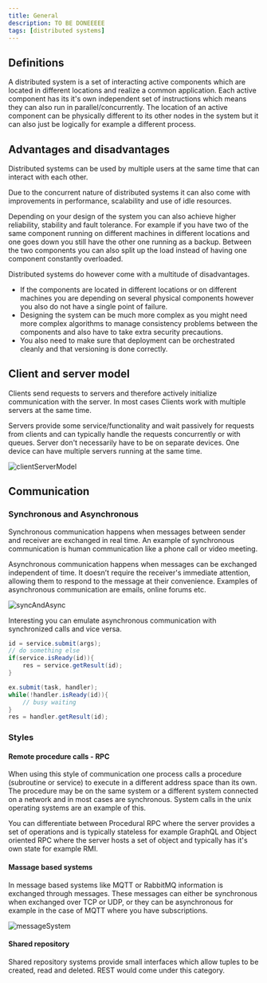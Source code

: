 ```yaml
---
title: General
description: TO BE DONEEEEE
tags: [distributed systems]
---
```


## Definitions

A distributed system is a set of interacting active components which are located in different locations and realize a common application. Each active component has its it's own independent set of instructions which means they can also run in parallel/concurrently. The location of an active component can be physically different to its other nodes in the system but it can also just be logically for example a different process.

## Advantages and disadvantages

Distributed systems can be used by multiple users at the same time that can interact with each other.

Due to the concurrent nature of distributed systems it can also come with improvements in performance, scalability and use of idle resources.

Depending on your design of the system you can also achieve higher reliability, stability and fault tolerance. For example if you have two of the same component running on different machines in different locations and one goes down you still have the other one running as a backup. Between the two components you can also split up the load instead of having one component constantly overloaded.

Distributed systems do however come with a multitude of disadvantages.

- If the components are located in different locations or on different machines you are depending on several physical components however you also do not have a single point of failure.
- Designing the system can be much more complex as you might need more complex algorithms to manage consistency problems between the components and also have to take extra security precautions.
- You also need to make sure that deployment can be orchestrated cleanly and that versioning is done correctly.

## Client and server model

Clients send requests to servers and therefore actively initialize communication with the server. In most cases Clients work with multiple servers at the same time.

Servers provide some service/functionality and wait passively for requests from clients and can typically handle the requests concurrently or with queues. Server don't necessarily have to be on separate devices. One device can have multiple servers running at the same time.

![clientServerModel](/img/programming/clientServerModel.png)

## Communication

### Synchronous and Asynchronous

Synchronous communication happens when messages between sender and receiver are exchanged in real time. An example of synchronous communication is human communication like a phone call or video meeting.

Asynchronous communication happens when messages can be exchanged independent of time. It doesn’t require the receiver's immediate attention, allowing them to respond to the message at their convenience. Examples of asynchronous communication are emails, online forums etc.

![syncAndAsync](/img/programming/syncAndAsync.png)

Interesting you can emulate asynchronous communication with synchronized calls and vice versa.

```java title="Emulation of async call"
id = service.submit(args);
// do something else
if(service.isReady(id)){
    res = service.getResult(id);
}
```

```java title="Emulation of sync call"
ex.submit(task, handler);
while(!handler.isReady(id)){
    // busy waiting
}
res = handler.getResult(id);
```

### Styles

#### Remote procedure calls - RPC

When using this style of communication one process calls a procedure (subroutine or service) to execute in a different address space than its own. The procedure may be on the same system or a different system connected on a network and in most cases are synchronous. System calls in the unix operating systems are an example of this.

You can differentiate between Procedural RPC where the server provides a set of operations and is typically stateless for example GraphQL and Object oriented RPC where the server hosts a set of object and typically has it's own state for example RMI.

#### Massage based systems

In message based systems like MQTT or RabbitMQ information is exchanged through messages. These messages can either be synchronous when exchanged over TCP or UDP, or they can be asynchronous for example in the case of MQTT where you have subscriptions.

![messageSystem](/img/programming/messageSystem.png)

#### Shared repository

Shared repository systems provide small interfaces which allow tuples to be created, read and deleted. REST would come under this category.
